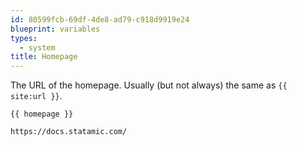```yaml
---
id: 80599fcb-69df-4de8-ad79-c918d9919e24
blueprint: variables
types:
  - system
title: Homepage
---
```

The URL of the homepage. Usually (but not always) the same as `{{ site:url }}`.

```
{{ homepage }}
```

``` .language-output
https://docs.statamic.com/
```
